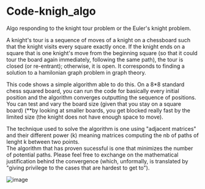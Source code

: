 # Code-knigh_algo
Algo responding to the knight tour problem or the Euler's knight problem. 

A knight's tour is a sequence of moves of a knight on a chessboard such that the knight visits every square exactly once. If the knight ends on a square that is one knight's move from the beginning square (so that it could tour the board again immediately, following the same path), the tour is closed (or re-entrant); otherwise, it is open. 
It corresponds to finding a solution to a hamilonian graph problem in graph theory. 

This code shows a simple algorithm able to do this. 
On a 8*8 standard chess squared board, you can run the code for basically every initial position and the algorithm converges outputting the sequence of positions. 
You can test and vary the board size (given that you stay on a square board) (**by looking at smaller boards, you get blocked really fast by the limited size (the knight does not have enough space to move).

The technique used to solve the algorithm is one using "adjacent matrices" and their different power (k) meaning matrices computing the nb of paths of lenght k between two points.    
The algorithm that has proven sucessful is one that minimizes the number of potential paths. Please feel free to exchange on the  mathematical justification behind the convergence (which, unformally, is translated by "giving privilege to the cases that are hardest to get to"). 

![image](https://user-images.githubusercontent.com/74412016/203449933-d9b88ac9-3ee3-476d-9a7b-96dba8d7d069.png)

